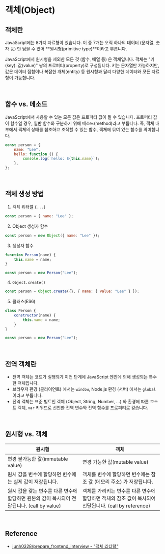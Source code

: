 # 객체(Object)

## 객체란

JavaScript에는 8가지 자료형이 있습니다. 이 중 7개는 오직 하나의 데이터 (문자열, 숫자 등) 만 담을 수 있어 **원시형(primitive type)**이라고 부릅니다.

JavaScript에서 원시형을 제외한 모든 것 (함수, 배열 등) 은 객체입니다. 객체는 "키(key): 값(value)" 쌍의 프로퍼티(property)로 구성됩니다. 키는 문자열만 가능하지만, 값은 데이터 집합이나 복잡한 개체(entity) 등 원시형과 달리 다양한 데이터와 모든 자료형이 가능합니다.

<br>

## 함수 vs. 메소드

JavaScript에서 사용할 수 있는 모든 값은 프로퍼티 값이 될 수 있습니다. 프로퍼티 값이 함수일 경우, 일반 함수와 구분하기 위해 메소드(method)라고 부릅니다. 즉, 객체 내부에서 객체의 상태를 참조하고 조작할 수 있는 함수, 객체에 묶여 있는 함수를 의미합니다.

```javascript
const person = {
    name: "Lee",
    hello: function () {
        console.log(`hello: ${this.name}`);
    },
};
```

<br>

## 객체 생성 방법

1. 객체 리터럴 `{...}`

```javascript
const person = { name: "Lee" };
```

2. Object 생성자 함수

```javascript
const person = new Object({ name: "Lee" });
```

3. 생성자 함수

```javascript
function Person(name) {
    this.name = name;
}

const person = new Person("Lee");
```

4. `Object.create()`

```javascript
const person = Object.create({}, { name: { value: "Lee" } });
```

5. 클래스(ES6)

```javascript
class Person {
    constructor(name) {
        this.name = name;
    }
}

const person = new Person("Lee");
```

<br>

## 전역 객체란

-   전역 객체는 코드가 실행되기 이전 단계에 JavaScript 엔진에 의해 생성되는 특수한 객체입니다.
-   브라우저 환경 (클라이언트) 에서는 `window`, Node.js 환경 (서버) 에서는 `global` 이라고 부릅니다.
-   전역 객체는 표준 빌트인 객체 (Object, String, Number, ...) 와 환경에 따른 호스트 객체, `var` 키워드로 선언한 전역 변수와 전역 함수를 프로퍼티로 갖습니다.

<br>

## 원시형 vs. 객체

| 원시형                                                                                      | 객체                                                                                                  |
| ------------------------------------------------------------------------------------------- | ----------------------------------------------------------------------------------------------------- |
| 변경 불가능한 값(immutable value)                                                           | 변경 가능한 값(mutable value)                                                                         |
| 원시 값을 변수에 할당하면 변수에는 실제 값이 저장됩니다.                                    | 객체를 변수에 할당하면 변수에는 참조 값 (메모리 주소) 가 저장됩니다.                                  |
| 원시 값을 갖는 변수를 다른 변수에 할당하면 원본의 값이 복사되어 전달됩니다. (call by value) | 객체를 가리키는 변수를 다른 변수에 할당하면 객체의 참조 값이 복사되어 전달됩니다. (call by reference) |

<br>

## Reference

-   [junh0328/prepare_frontend_interview - "객체 리터럴"](https://github.com/junh0328/prepare_frontend_interview/blob/main/JS.md#%EA%B0%9D%EC%B2%B4-%EB%A6%AC%ED%84%B0%EB%9F%B4)
